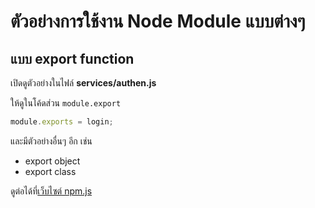 
# ตัวอย่างการใช้งาน Node Module แบบต่างๆ 

## แบบ export function 

เปิดดูตัวอย่างในไฟล์ **services/authen.js**

ให้ดูในโค้ดส่วน `module.export`

```js
module.exports = login;
```

และมีตัวอย่างอื่นๆ อีก เช่น
- export object
- export class

ดูต่อได้ที่[เว็บไซต์ npm.js](https://www.npmjs.com) 